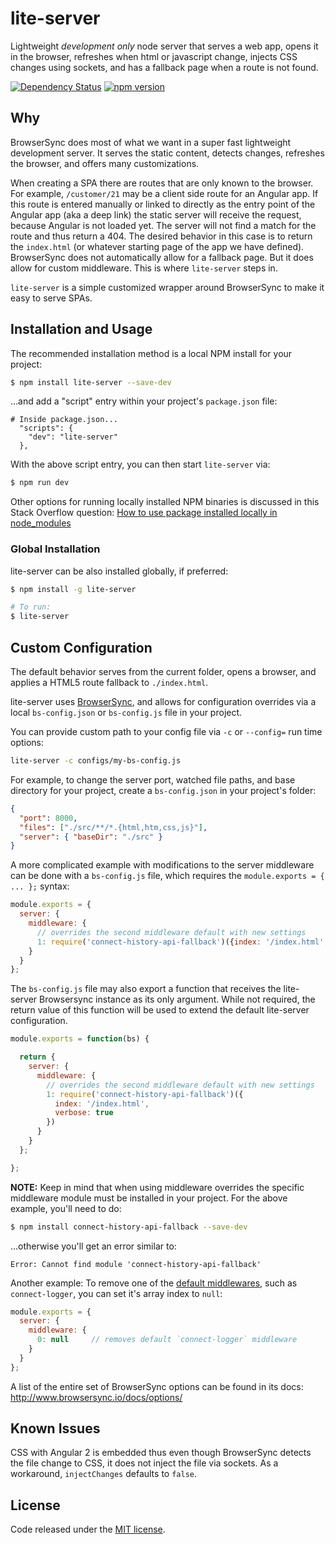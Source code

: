 # lite-server

Lightweight *development only* node server that serves a web app, opens it in the browser, refreshes when html or javascript change, injects CSS changes using sockets, and has a fallback page when a route is not found.

[![Dependency Status](https://david-dm.org/johnpapa/lite-server.svg)](https://david-dm.org/johnpapa/lite-server)
[![npm version](https://badge.fury.io/js/lite-server.svg)](http://badge.fury.io/js/lite-server)

## Why

BrowserSync does most of what we want in a super fast lightweight development server. It serves the static content, detects changes, refreshes the browser, and offers many customizations.

When creating a SPA there are routes that are only known to the browser. For example, `/customer/21` may be a client side route for an Angular app. If this route is entered manually or linked to directly as the entry point of the Angular app (aka a deep link) the static server will receive the request, because Angular is not loaded yet. The server will not find a match for the route and thus return a 404. The desired behavior in this case is to return the `index.html` (or whatever starting page of the app we have defined). BrowserSync does not automatically allow for a fallback page. But it does allow for custom middleware. This is where `lite-server` steps in.

`lite-server` is a simple customized wrapper around BrowserSync to make it easy to serve SPAs.

## Installation and Usage

The recommended installation method is a local NPM install for your project:
```bash
$ npm install lite-server --save-dev
```

...and add a "script" entry within your project's `package.json` file:
```
# Inside package.json...
  "scripts": {    
    "dev": "lite-server"
  },
```

With the above script entry, you can then start `lite-server` via:
```bash
$ npm run dev
```

Other options for running locally installed NPM binaries is discussed in this Stack Overflow question: [How to use package installed locally in node_modules](http://stackoverflow.com/q/9679932)

### Global Installation

lite-server can be also installed globally, if preferred:
```bash
$ npm install -g lite-server

# To run:
$ lite-server
```

## Custom Configuration

The default behavior serves from the current folder, opens a browser, and applies a HTML5 route fallback to `./index.html`.

lite-server uses [BrowserSync](https://www.browsersync.io/), and allows for configuration overrides via a local `bs-config.json` or `bs-config.js` file in your project.

You can provide custom path to your config file via `-c` or `--config=` run time options:
```bash
lite-server -c configs/my-bs-config.js
```

For example, to change the server port, watched file paths, and base directory for your project, create a `bs-config.json` in your project's folder:
```json
{
  "port": 8000,
  "files": ["./src/**/*.{html,htm,css,js}"],
  "server": { "baseDir": "./src" }
}
```

A more complicated example with modifications to the server middleware can be done with a `bs-config.js` file, which requires the `module.exports = { ... };` syntax:
```js
module.exports = {
  server: {
    middleware: {
      // overrides the second middleware default with new settings
      1: require('connect-history-api-fallback')({index: '/index.html', verbose: true})
    }
  }
};
```

The `bs-config.js` file may also export a function that receives the lite-server Browsersync instance as its only argument. While not required, the return value of this function will be used to extend the default lite-server configuration.
```js
module.exports = function(bs) {

  return {
    server: {
      middleware: {
        // overrides the second middleware default with new settings
        1: require('connect-history-api-fallback')({
          index: '/index.html',
          verbose: true
        })
      }
    }
  };

};
```

**NOTE:** Keep in mind that when using middleware overrides the specific middleware module must be installed in your project. For the above example, you'll need to do:
```bash
$ npm install connect-history-api-fallback --save-dev
```

...otherwise you'll get an error similar to:
```
Error: Cannot find module 'connect-history-api-fallback'
```

Another example: To remove one of the [default middlewares](./lib/config-defaults.js), such as `connect-logger`, you can set it's array index to `null`:

```js
module.exports = {
  server: {
    middleware: {      
      0: null     // removes default `connect-logger` middleware
    }
  }
};
```

A list of the entire set of BrowserSync options can be found in its docs: <http://www.browsersync.io/docs/options/>

## Known Issues
CSS with Angular 2 is embedded thus even though BrowserSync detects the file change to CSS, it does not inject the file via sockets. As a workaround, `injectChanges` defaults to `false`.

## License

Code released under the [MIT license](./LICENSE).

